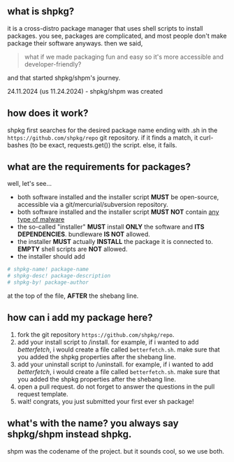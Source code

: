 ## what is shpkg?
it is a cross-distro package manager that uses shell scripts to install packages. you see, packages are complicated, and most people don't make package their software anyways. then we said,
> what if we made packaging fun and easy so it's more accessible and developer-friendly?

and that started shpkg/shpm's journey.

24.11.2024 (us 11.24.2024) - shpkg/shpm was created

## how does it work?
shpkg first searches for the desired package name ending with .sh in the `https://github.com/shpkg/repo` git repository. if it finds a match, it curl-bashes (to be exact, requests.get()) the script. else, it fails.

## what are the requirements for packages?
well, let's see...
- both software installed and the installer script **MUST** be open-source, accessible via a git/mercurial/subversion repository.
- both software installed and the installer script **MUST NOT** contain [any type of malware](https://en.wikipedia.org/wiki/Category:Types_of_malware)
- the so-called "installer" **MUST** install **ONLY** the software and **ITS DEPENDENCIES**. bundleware **IS NOT** allowed.
- the installer **MUST** actually **INSTALL** the package it is connected to. **EMPTY** shell scripts are **NOT** allowed.
- the installer should add
```bash
# shpkg-name! package-name
# shpkg-desc! package-description
# shpkg-by! package-author
```
at the top of the file, **AFTER** the shebang line.

## how can i add my package here?
1. fork the git repository `https://github.com/shpkg/repo`.
2. add your install script to /install. for example, if i wanted to add *betterfetch*, i would create a file called `betterfetch.sh`. make sure that you added the shpkg properties after the shebang line.
3. add your uninstall script to /uninstall. for example, if i wanted to add *betterfetch*, i would create a file called `betterfetch.sh`. make sure that you added the shpkg properties after the shebang line.
4. open a pull request. do not forget to answer the questions in the pull request template.
5. wait! congrats, you just submitted your first ever sh package!

## what's with the name? you always say shpkg/shpm instead shpkg.
shpm was the codename of the project. but it sounds cool, so we use both.
